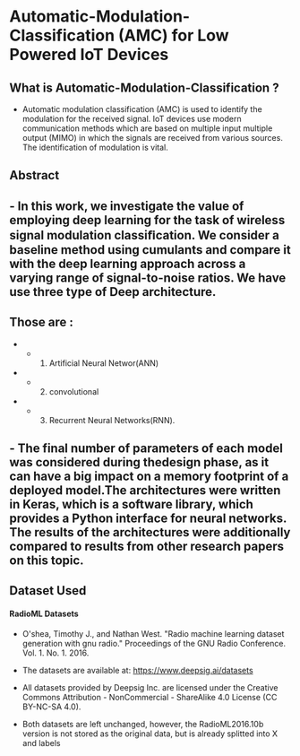 # Automatic-Modulation-Classification (AMC) for Low Powered IoT Devices

## What is Automatic-Modulation-Classification ?
- Automatic modulation classification (AMC) is used to identify the modulation for the received signal. IoT devices use modern communication methods which are based on multiple input multiple output (MIMO) in which the signals are received from various sources. The identification of modulation is vital. 

## Abstract
## - In this work, we investigate the value of employing deep learning for the task of wireless signal modulation classiﬁcation. We consider a baseline method using cumulants and compare it with the deep learning approach across a varying range of signal-to-noise ratios. We have use  three type of Deep  architecture.
## Those are :
- - 1. Artificial Neural Networ(ANN)
- - 2. convolutional
- - 3. Recurrent Neural Networks(RNN).
## - The final number of parameters of each model was considered during thedesign phase, as it can have a big impact on a memory footprint of a deployed model.The architectures were written in Keras, which is a software library, which provides a Python interface for neural networks. The results of the architectures were additionally compared to results from other research papers on this topic.


## Dataset Used
#### RadioML Datasets
- O'shea, Timothy J., and Nathan West. "Radio machine learning dataset generation with gnu radio." Proceedings of the GNU Radio Conference. Vol. 1. No. 1. 2016.

- The datasets are available at: https://www.deepsig.ai/datasets

- All datasets provided by Deepsig Inc. are licensed under the Creative Commons Attribution - NonCommercial - ShareAlike 4.0 License (CC BY-NC-SA 4.0).

- Both datasets are left unchanged, however, the RadioML2016.10b version is not stored as the original data, but is already splitted into X and labels
